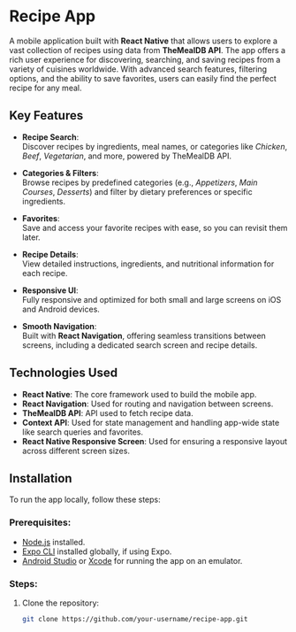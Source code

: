 # Recipe App

A mobile application built with **React Native** that allows users to explore a vast collection of recipes using data from **TheMealDB API**. The app offers a rich user experience for discovering, searching, and saving recipes from a variety of cuisines worldwide. With advanced search features, filtering options, and the ability to save favorites, users can easily find the perfect recipe for any meal.

## Key Features

- **Recipe Search**:  
  Discover recipes by ingredients, meal names, or categories like *Chicken*, *Beef*, *Vegetarian*, and more, powered by TheMealDB API.

- **Categories & Filters**:  
  Browse recipes by predefined categories (e.g., *Appetizers*, *Main Courses*, *Desserts*) and filter by dietary preferences or specific ingredients.

- **Favorites**:  
  Save and access your favorite recipes with ease, so you can revisit them later.

- **Recipe Details**:  
  View detailed instructions, ingredients, and nutritional information for each recipe.

- **Responsive UI**:  
  Fully responsive and optimized for both small and large screens on iOS and Android devices.

- **Smooth Navigation**:  
  Built with **React Navigation**, offering seamless transitions between screens, including a dedicated search screen and recipe details.

## Technologies Used

- **React Native**: The core framework used to build the mobile app.
- **React Navigation**: Used for routing and navigation between screens.
- **TheMealDB API**: API used to fetch recipe data.
- **Context API**: Used for state management and handling app-wide state like search queries and favorites.
- **React Native Responsive Screen**: Used for ensuring a responsive layout across different screen sizes.

## Installation

To run the app locally, follow these steps:

### Prerequisites:
- [Node.js](https://nodejs.org/) installed.
- [Expo CLI](https://docs.expo.dev/get-started/installation/) installed globally, if using Expo.
- [Android Studio](https://developer.android.com/studio) or [Xcode](https://developer.apple.com/xcode/) for running the app on an emulator.

### Steps:
1. Clone the repository:
   ```bash
   git clone https://github.com/your-username/recipe-app.git
